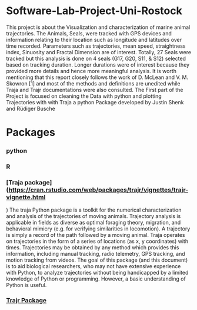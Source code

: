 # Software-Lab-Project-Uni-Rostock

This project is about the Visualization and characterization of marine animal trajectories. The Animals, Seals, were tracked with GPS devices and information relating to their location such as longitude and latitudes over time recorded. Parameters such as trajectories, mean speed, straightness index, Sinuosity and Fractal Dimension are of interest. Totally, 27 Seals were tracked but this analysis is done on 4 seals (G17, G20, S11, & S12) selected based on tracking duration. Longer durations were of interest because they provided more details and hence more meaningful analysis. It is worth mentioning that this report closely follows the work of D. McLean and V. M. Skowron [1] and most of the methods and definitions are unedited while Traja and Trajr documentations were also consulted. The First part of the Project is focused on cleaning the Data with python and plotting Trajectories with with Traja a python Package developed by Justin Shenk and Rüdiger Busche

# Packages

### python
### R
### [Traja package](https://cran.rstudio.com/web/packages/trajr/vignettes/trajr-vignette.html
)
The traja Python package is a toolkit for the numerical characterization and analysis of the trajectories of moving animals. Trajectory analysis is applicable in fields as diverse as optimal foraging theory, migration, and behavioral mimicry (e.g. for verifying similarities in locomotion). A trajectory is simply a record of the path followed by a moving animal. Traja operates on trajectories in the form of a series of locations (as x, y coordinates) with times. Trajectories may be obtained by any method which provides this information, including manual tracking, radio telemetry, GPS tracking, and motion tracking from videos.
The goal of this package (and this document) is to aid biological researchers, who may not have extensive experience with Python, to analyze trajectories without being handicapped by a limited knowledge of Python or programming. However, a basic understanding of Python is useful.
### [Trajr Package](https://pypi.org/project/traja/) 
